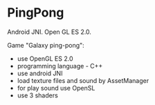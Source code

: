 # PingPong
Android JNI. Open GL ES 2.0.

Game "Galaxy ping-pong":
  - use OpenGL ES 2.0
  - programming language - C++
  - use android JNI
  - load texture files and sound by AssetManager
  - for play sound use OpenSL
  - use 3 shaders
